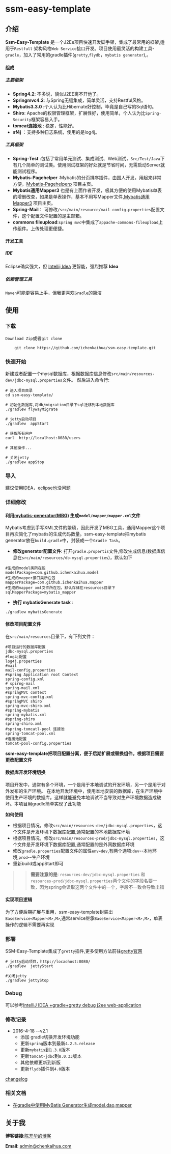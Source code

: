 # ssm-easy-template

## 介绍
**Ssm-Easy-Template** 是一个J2Ee项目快速开发脚手架，集成了最常用的框架,适用于`Restfull` 架构风格`Web Service`接口开发。项目使用最灵活的构建工具-`gradle`，加入了常用的gradle插件(`gretty`,`flydb`，`mybatis generator`),。

#### 组成
##### 主要框架
* **Spring4.2**: 不多说，貌似J2EE离不开他了。
* **Springmvc4.2**: 与Spring无缝集成，简单灵活，支持Restful风格。
* **Mybatis3.3.0** :个人认为比Hibernate好控制，毕竟是自己写的Sql语句。
* **Shiro**: Apache的权限管理框架，扩展性好，使用简单，个人认为比`Spring-Security`框架容易入手。
* **tomcat连接池** : 稳定，性能好。
* **sf4j** ：支持多种日志系统，使用的是log4j。

##### 工具框架
* **Spring-Test** :包括了常用单元测试、集成测试、Web测试，`Src/Test/Java`下有几个简单的测试类。使用测试框架的好处就是节省时间，无需启动Server就能测试程序。
* **Mybatis-Pagehelper** :Mybatis的分页排序插件，由国人开发，用起来非常方便，[Mybatis-Pagehelperp][2] 项目主页。
* **Mybatis通用Mapper3** 也是有上面作者开发，极其方便的使用Mybatis单表的增删改查，如果是单表操作，基本不用写Mapper文件,[Mybatis通用Mapper3][3] 项目主页。
* **Spring-Mail**： 可修改`/src/main/resource/mail-config.properties`配置文件，这个配置文件配置的是主邮箱。
* **commons fileupload**:`spring mvc`中集成了`appache-commons-fileupload`上传组件。上传处理更便捷。


#### 开发工具
##### IDE
Eclipse确实强大，但 [Intellij Idea][1] 更智能，强烈推荐 **Idea**
##### 依赖管理工具
`Maven`可能更容易上手，但我更喜欢`Gradle`的简洁

## 使用
### 下载
`Download Zip`或者`git clone`
``` shell
	git clone https://github.com/ichenkaihua/ssm-easy-template.git
```


### 快速开始
新建或者配置一个mysql数据库，根据数据库信息修改`src/main/resources-dev/jdbc-mysql.properties`文件。
然后进入命令行:

```shell
# 进入项目目录
cd ssm-easy-template/

# 初始化数据库,将db/migration目录下sql迁移到本地数据库
./gradlew flywayMigrate

# jetty启动项目
./gradlew  appStart

# 获取所有用户 
curl  http://localhost:8080/users

# 其他操作...

# 关闭jetty
./gradlew appStop
```

### 导入
建议使用IDEA，eclipse也没问题

### 详细修改

#### 利用[mybatis-generator(MBG)][6] 生成`model/mapper/mapper.xml`文件
Mybatis考虑到手写XML文件的繁琐，因此开发了MBG工具，通用Mapper这个项目再次简化了mybatis的生成代码数量。ssm-easy-template把mybatis generator放在`build.gradle`中，封装成一个`Gradle Task`。

 * **修改generator配置文件**: 打开`gradle.propertis`文件,修改生成信息(数据库信息在`src/main/resources/db-mysql.properties`)，默认如下

```shell
#生成的model类所在包
modelPackage=com.github.ichenkaihua.model
#生成的mapper接口类所在包
mapperPackage=com.github.ichenkaihua.mapper
#生成的mapper xml文件所在包，默认存储在resources目录下
sqlMapperPackage=mybatis_mapper

```
* **执行 mybatisGenerate task** :
```shell
./gradlew mybatisGenerate
```

#### 修改项目配置文件
在`src/main/resources`目录下，有下列文件：

```shell
#项目运行的数据库配置
jdbc-mysql.properties
#log4j配置
log4j.properties
#mail 
mail-config.properties
#spring Application root Context
spring-config.xml
# spirng-mail
spring-mail.xml
#springMVC context
spring-mvc-config.xml
#springMVC shiro
spring-mvc-shiro.xml
#spring-mybatis
spring-mybatis.xml
#spring-shiro
spring-shiro.xml
#spring-tomcatl-pool 连接池
spring-tomcat-pool.xml
#连接池配置
tomcat-pool-config.properties
```
**ssm-easy-template把项目配置分离，便于后期扩展或替换组件。根据项目需要更改配置文件**

#### 数据库开发环境切换

项目开发中，通常有多个环境，一个是用于本地调试的开发环境，另一个是用于对外发布的生产环境。
在本地开发环境中，使用本地安装的数据库，在生产环境中使用生产环境的数据库。这样就能避免本地调试不当导致对生产环境数据造成破坏。本项目用gradle简单实现了此功能

**如何使用**

* 根据项目情况，修改`src/main/resources-dev/jdbc-mysql.properties`，这个文件是开发环境下数据库配置,通常配置的本地数据库环境
* 根据项目情况，修改`src/main/resources-prod/jdbc-mysql.properties`，这个文件是开发环境下数据库配置,通常配置的是外网数据库环境
* 修改`gradle.properties`配置文件的属性`env=dev`,有两个选项:`dev`--本地环境,`prod`--生产环境
* 重新build或appStart即可

>> **需要注意的是**: `resources-dev/jdbc-mysql.properties` 和`resources-prod/jdbc-mysql.properties`两个文件的字段名要一致，因为spring会读取这两个文件中的一个，字段不一致会导致出错


#### 实现项目逻辑

为了方便后期扩展与重用，ssm-easy-template封装出`BaseService<Mapper<M>,M>`,通常service继承`BaseService<Mapper<M>,M>`，单表操作的逻辑不需要再实现


### 部署
SSM-Easy-Template集成了`gretty`插件,更多使用方法前往[gretty官网][5]
```shell
# jetty启动项目，http://locaohost:8080/
./gradlew  jettyStart

#关闭jetty
./gradlew jettyStop

```

### Debug
可以参考[IntelliJ IDEA +gradle+gretty debug j2ee web-application](http://www.chenkaihua.com/2016/02/20/idea-webapp-remote-debug-via-gretty/)


### 修改记录

* 2016-4-18 --v2.1
    * 添加 gradle切换开发环境功能
    * 更新`spring`版本到最新`4.2.5.release`
    * 更新`mybatis`到`1.3.0`版本
    * 更新`tomcat-jdbc`到`8.0.33`版本
    * 其他依赖更新到新版
    * 更新`flydb`插件到`4.0`版本

[changelog](doc/changelog.md)

### 相关文档
* [在gradle中使用MyBatis Generator生成model,dao,mapper
](http://chenkaihua.com/2015/12/19/running-mybatis-generator-with-gradle/)


## 关于我
**博客链接**:[陈开华的博客][4]

**Email**: admin@chenkaihua.com

[1]:https://www.jetbrains.com/idea/
[2]: https://github.com/pagehelper/Mybatis-PageHelper
[3]:https://github.com/abel533/Mapper
[4]:http://www.chenkaihua.com
[5]:https://github.com/akhikhl/gretty
[6]:http://mybatis.github.io/generator/
